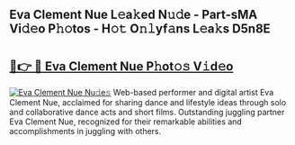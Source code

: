 ## Eva Clement Nue L𝚎a𝚔ed N𝚞𝚍e - Part-sMA Vi𝚍𝚎o P𝚑𝚘tos - H𝚘𝚝 O𝚗𝚕yf𝚊ns L𝚎a𝚔s D5n8E

# <h2><a href="http://kf3ag5o.oniu.top/?m=Eva+Clement+Nue">🔗👉 🔴 Eva Clement Nue P𝚑ot𝚘𝚜 V𝚒d𝚎o</a></h2>

[![Eva Clement Nue Nu𝚍e𝚜](https://i.imgur.com/0qMVB7G.gif)](http://kf3ag5o.oniu.top/?m=Eva+Clement+Nue)
Web-based performer and digital artist Eva Clement Nue, acclaimed for sharing dance and lifestyle ideas through solo and collaborative dance acts and short films. Outstanding juggling partner Eva Clement Nue, recognized for their remarkable abilities and accomplishments in juggling with others.  
